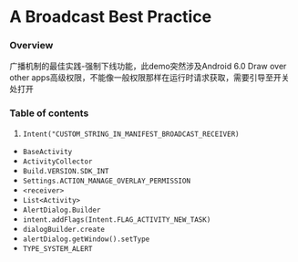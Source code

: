 # A Broadcast Best Practice

### Overview

广播机制的最佳实践-强制下线功能，此demo突然涉及Android 6.0 Draw over other apps高级权限，不能像一般权限那样在运行时请求获取，需要引导至开关处打开

### Table of contents
 1. ``Intent("CUSTOM_STRING_IN_MANIFEST_BROADCAST_RECEIVER)``
 - ``BaseActivity``
 - ``ActivityCollector``
 - ``Build.VERSION.SDK_INT``
 - ``Settings.ACTION_MANAGE_OVERLAY_PERMISSION``
 - ``<receiver>``
 - ``List<Activity>``
 - ``AlertDialog.Builder``
 - ``intent.addFlags(Intent.FLAG_ACTIVITY_NEW_TASK)``
 - ``dialogBuilder.create``
 - ``alertDialog.getWindow().setType``
 - ``TYPE_SYSTEM_ALERT``
